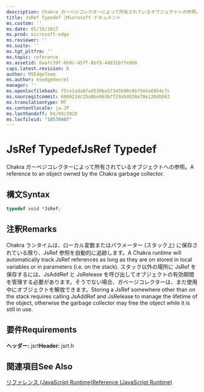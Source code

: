 ```yaml
---
description: Chakra ガーベジコレクターによって所有されているオブジェクトへの参照。
title: JsRef Typedef |Microsoft ドキュメント
ms.custom: ''
ms.date: 01/18/2017
ms.prod: microsoft-edge
ms.reviewer: ''
ms.suite: ''
ms.tgt_pltfrm: ''
ms.topic: reference
ms.assetid: 6aafc39f-6b9c-457f-8bf0-48831bffe9b8
caps.latest.revision: 6
author: MSEdgeTeam
ms.author: msedgedevrel
manager: ''
ms.openlocfilehash: f5ce1ada67a4530ba57345b90c0b7deba6954c7c
ms.sourcegitcommit: 6860234c25a8be863b7f29a54838e78e120dbb62
ms.translationtype: MT
ms.contentlocale: ja-JP
ms.lasthandoff: 04/09/2020
ms.locfileid: "10570407"
---
```

# <span data-ttu-id="6e55a-103">JsRef Typedef</span><span class="sxs-lookup"><span data-stu-id="6e55a-103">JsRef Typedef</span></span>
<span data-ttu-id="6e55a-104">Chakra ガーベジコレクターによって所有されているオブジェクトへの参照。</span><span class="sxs-lookup"><span data-stu-id="6e55a-104">A reference to an object owned by the Chakra garbage collector.</span></span>  
  
## <span data-ttu-id="6e55a-105">構文</span><span class="sxs-lookup"><span data-stu-id="6e55a-105">Syntax</span></span>  
  
```cpp  
typedef void *JsRef;  
```  
  
## <span data-ttu-id="6e55a-106">注釈</span><span class="sxs-lookup"><span data-stu-id="6e55a-106">Remarks</span></span>  
 <span data-ttu-id="6e55a-107">Chakra ランタイムは、ローカル変数またはパラメーター (スタック上) に保存されている限り、JsRef 参照を自動的に追跡します。</span><span class="sxs-lookup"><span data-stu-id="6e55a-107">A Chakra runtime will automatically track JsRef references as long as they are on stored in local variables or in parameters (i.e. on the stack).</span></span> <span data-ttu-id="6e55a-108">スタック以外の場所に JsRef を保存するには、JsAddRef と JsRelease を呼び出してオブジェクトの有効期間を管理する必要があります。そうでない場合、ガベージコレクターは、まだ使用中にオブジェクトを解放できます。</span><span class="sxs-lookup"><span data-stu-id="6e55a-108">Storing a JsRef somewhere other than on the stack requires calling JsAddRef and JsRelease to manage the lifetime of the object, otherwise the garbage collector may free the object while it is still in use.</span></span>  
  
## <span data-ttu-id="6e55a-109">要件</span><span class="sxs-lookup"><span data-stu-id="6e55a-109">Requirements</span></span>  
 <span data-ttu-id="6e55a-110">**ヘッダー:** jsrt</span><span class="sxs-lookup"><span data-stu-id="6e55a-110">**Header:** jsrt.h</span></span>  
  
## <span data-ttu-id="6e55a-111">関連項目</span><span class="sxs-lookup"><span data-stu-id="6e55a-111">See Also</span></span>  
 [<span data-ttu-id="6e55a-112">リファレンス (JavaScript Runtime)</span><span class="sxs-lookup"><span data-stu-id="6e55a-112">Reference (JavaScript Runtime)</span></span>](../chakra-hosting/reference-javascript-runtime.md)